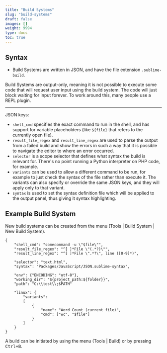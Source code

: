 ```yaml
---
title: "Build Systems"
slug: "build-systems"
draft: false
images: []
weight: 9994
type: docs
toc: true
---
```


## Syntax
- Build Systems are written in JSON, and have the file extension `.sublime-build`.

Build Systems are output-only, meaning it is not possible to execute some code that will request user input using the build system. The code will just block waiting for input forever. To work around this, many people use a REPL plugin.

----

JSON keys:
 - `shell_cmd` specifies the exact command to run in the shell, and has support for variable placeholders (like `${file}` that refers to the currently open file).
 - `result_file_regex` and `result_line_regex` are used to parse the output from a failed build and show the errors in such a way that it is possible to navigate the editor to where an error occurred.
 - `selector` is a scope selector that defines what syntax the build is relevant for. There's no point running a Python interpreter on PHP code, for example.
 - `variants` can be used to allow a different command to be run, for example to just check the syntax of the file rather than execute it. The variants can also specify or override the same JSON keys, and they will apply only to that variant.
 - `syntax` is used to set the syntax definition file which will be applied to the output panel, thus giving it syntax highlighting.

## Example Build System
New build systems can be created from the menu (Tools | Build System | New Build System).

    {
        "shell_cmd": "somecommand -u \"$file\"",
        "result_file_regex": "^[ ]*File \"(.*?)\"",
        "result_line_regex": "^[ ]*File \".*?\", line ([0-9]*)",

        "selector": "text.html",
        "syntax": "Packages/JavaScript/JSON.sublime-syntax",

        "env": {"ENCODING": "utf-8"},
        "working_dir": "${project_path:${folder}}",
        "path": "C:\\test\\;$PATH"

        "linux": {
            "variants":
            [
                {
                    "name": "Word Count (current file)",
                    "cmd": ["wc", "$file"]
                }
            ]
        }
    }

A build can be initiated by using the menu (Tools | Build) or by pressing <kbd>Ctrl+B</kbd>.

